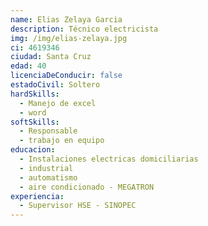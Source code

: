 ```yaml
---
name: Elias Zelaya Garcia
description: Técnico electricista
img: /img/elias-zelaya.jpg
ci: 4619346
ciudad: Santa Cruz
edad: 40
licenciaDeConducir: false
estadoCivil: Soltero
hardSkills:
  - Manejo de excel
  - word
softSkills:
  - Responsable
  - trabajo en equipo
educacion:
  - Instalaciones electricas domiciliarias
  - industrial
  - automatismo
  - aire condicionado - MEGATRON
experiencia:
  - Supervisor HSE - SINOPEC
---
```


